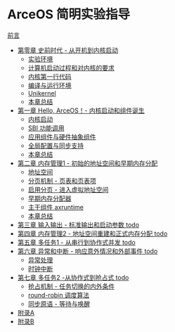 # ArceOS 简明实验指导

[前言](Prefix.md)

- [第零章 史前时代 - 从开机到内核启动](ch00-00.md)
  - [实验环境](ch00-01.md)
  - [计算机启动过程和对内核的要求](ch00-02.md)
  - [内核第一行代码](ch00-03.md)
  - [编译与运行环境](ch00-04.md)
  - [Unikernel]()
  - [本章总结](ch00-06.md)
- [第一章 Hello, ArceOS！- 内核启动和组件诞生](ch01-00.md)
  - [内核启动](ch01-01.md)
  - [SBI 功能调用](ch01-02.md)
  - [应用组件与硬件抽象组件](ch01-03.md)
  - [全局配置与同步支持](ch01-04.md)
  - [本章总结](ch01-05.md)
- [第二章 内存管理1 - 初始的地址空间和早期内存分配](ch02-00.md)
  - [地址空间](ch02-01.md)
  - [分页机制 - 页表和页表项](ch02-02.md)
  - [启用分页 - 进入虚拟地址空间](ch02-03.md)
  - [早期内存分配器](ch02-04.md)
  - [主干组件 axruntime](ch02-05.md)
  - [本章总结](ch02-06.md)
- [第三章 输入输出 - 标准输出和启动参数 todo]()
- [第四章 内存管理2 - 地址空间重建和正式内存分配 todo]()
- [第五章 多任务1 - 从串行到协作式并发 todo]()
- [第六章 异常和中断 - 响应意外情况和外部事件 todo]()
  - [异常处理]()
  - [时钟中断]()
- [第七章 多任务2 -从协作式到抢占式 todo]()
  - [抢占机制 - 任务切换的内外条件]()
  - [round-robin 调度算法]()
  - [同步原语 - 等待与唤醒]()
- [附录A](ch08-00.md)
- [附录B](ch09-00.md)